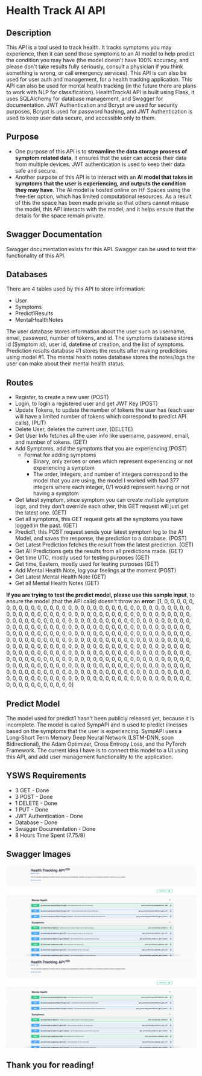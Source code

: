 # Health Track AI API

## Description

This API is a tool used to track health. It tracks symptoms you may experience, then it can send those symptoms to an AI model to help predict the condition you may have (the model doesn't have 100% accuracy, and please don't take results fully seriously, consult a physician if you think something is wrong, or call emergency services). This API is can also be used for user auth and management, for a health tracking application. This API can also be used for mental health tracking (in the future there are plans to work with NLP for classification). HealthTrackAI API is built using Flask, it uses SQLAlchemy for database management, and Swagger for documentation. JWT Authentication and Bcrypt are used for security purposes, Bcrypt is used for password hashing, and JWT Authentication is used to keep user data secure, and accessible only to them.

## Purpose

- One purpose of this API is to **streamline the data storage process of symptom related data**, it ensures that the user can access their data from multiple devices. JWT authentication is used to keep their data safe and secure.
- Another purpose of this API is to interact with an **AI model that takes in symptoms that the user is experiencing, and outputs the condition they may have**. The AI model is hosted online on HF Spaces using the free-tier option, which has limited computational resources. As a result of this the space has been made private so that others cannot misuse the model, this API interacts with the model, and it helps ensure that the details for the space remain private.

## Swagger Documentation

Swagger documentation exists for this API. Swagger can be used to test the functionality of this API.

## Databases

There are 4 tables used by this API to store information:

- User
- Symptoms
- Predict1Results
- MentalHealthNotes

The user database stores information about the user such as username, email, password, number of tokens, and id.
The symptoms database stores id (Symptom id), user id, datetime of creation, and the list of symptoms.
Prediction results database #1 stores the results after making predictions using model #1.
The mental health notes database stores the notes/logs the user can make about their mental health status.

## Routes

- Register, to create a new user (POST)
- Login, to login a registered user and get JWT Key (POST)
- Update Tokens, to update the number of tokens the user has (each user will have a limited number of tokens which correspond to predict API calls), (PUT)
- Delete User, deletes the current user, (DELETE)
- Get User Info fetches all the user info like username, password, email, and number of tokens. (GET)
- Add Symptoms, add the symptoms that you are experiencing (POST)
  - Format for adding symptoms
    - Binary, only zeroes or ones which represent experiencing or not experiencing a symptom
    - The order, integers, and number of integers correspond to the model that you are using, the model I worked with had 377 integers where each integer, 0/1 would represent having or not having a symptom
- Get latest symptom, since symptom you can create multiple symptom logs, and they don't override each other, this GET request will just get the latest one. (GET)
- Get all symptoms, this GET request gets all the symptoms you have logged in the past. (GET)
- Predict1, this POST request sends your latest symptom log to the AI Model, and saves the response, the prediction to a database. (POST)
- Get Latest Prediction fetches the result from the latest prediction. (GET)
- Get All Predictions gets the results from all predictions made. (GET)
- Get time UTC, mostly used for testing purposes (GET)
- Get time, Eastern, mostly used for testing purposes (GET)
- Add Mental Health Note, log your feelings at the moment (POST)
- Get Latest Mental Health Note (GET)
- Get all Mental Health Notes (GET)

**If you are trying to test the predict model, please use this sample input**, to ensure the model (that the API calls) doesn't throw an **error**:
[1, 0, 0, 0, 0, 0, 0, 0, 0, 0, 0, 0, 0, 0, 0, 0, 0, 0, 0, 0, 0, 0, 0, 0, 0, 0, 0, 0, 0, 0, 0, 0, 0, 0, 0, 0, 0, 0, 0, 0, 0, 0, 0, 0, 0, 0, 0, 0, 0, 0, 0, 0, 0, 0, 0, 0, 0, 0, 0, 0, 0, 0, 0, 0, 0, 0, 0, 0, 0, 0, 0, 0, 0, 0, 0, 0, 0, 0, 0, 0, 0, 0, 0, 0, 0, 0, 0, 0, 0, 0, 0, 0, 0, 0, 0, 0, 0, 0, 0, 0, 0, 0, 0, 0, 0, 0, 0, 0, 0, 0, 0, 0, 0, 0, 0, 0, 0, 0, 0, 0, 0, 0, 0, 0, 0, 0, 0, 0, 0, 0, 0, 0, 0, 0, 0, 0, 0, 0, 0, 0, 0, 0, 0, 0, 0, 0, 0, 0, 0, 0, 0, 0, 0, 0, 0, 0, 0, 0, 0, 0, 0, 0, 0, 0, 0, 0, 0, 0, 0, 0, 0, 0, 0, 0, 0, 0, 0, 0, 0, 0, 0, 0, 0, 0, 0, 0, 0, 0, 0, 0, 0, 0, 0, 0, 0, 0, 0, 0, 0, 0, 0, 0, 0, 0, 0, 0, 0, 0, 0, 0, 0, 0, 0, 0, 0, 0, 0, 0, 0, 0, 0, 0, 0, 0, 0, 0, 0, 0, 0, 0, 0, 0, 0, 0, 0, 0, 0, 0, 0, 0, 0, 0, 0, 0, 0, 0, 0, 0, 0, 0, 0, 0, 0, 0, 0, 0, 0, 0, 0, 0, 0, 0, 0, 0, 0, 0, 0, 0, 0, 0, 0, 0, 0, 0, 0, 0, 0, 0, 0, 0, 0, 0, 0, 0, 0, 0, 0, 0, 0, 0, 0, 0, 0, 0, 0, 0, 0, 0, 0, 0, 0, 0, 0, 0, 0, 0, 0, 0, 0, 0, 0, 0, 0, 0, 0, 0, 0, 0, 0, 0, 0, 0, 0, 0, 0, 0, 0, 0, 0, 0, 0, 0, 0, 0, 0, 0, 0, 0, 0, 0, 0, 0, 0, 0, 0, 0, 0, 0, 0, 0, 0, 0, 0, 0, 0, 0, 0, 0, 0, 0, 0, 0, 0, 0, 0, 0, 0, 0, 0, 0, 0, 0, 0, 0, 0, 0, 0]

## Predict Model

The model used for predict1 hasn't been publicly released yet, because it is incomplete. The model is called SympAPI and is used to predict illnesses based on the symptoms that the user is experiencing. SympAPI uses a Long-Short Term Memory Deep Neural Network (LSTM-DNN, soon Bidirectional), the Adam Optimizer, Cross Entropy Loss, and the PyTorch Framework. The current idea I have is to connect this model to a UI using this API, and add user management functionality to the application.

## YSWS Requirements

- 3 GET - Done
- 3 POST - Done
- 1 DELETE - Done
- 1 PUT - Done
- JWT Authentication - Done
- Database - Done
- Swagger Documentation - Done
- 8 Hours Time Spent (7.75/8)

## Swagger Images

![Swagger Image 1](image-2.png)
![Swagger Image 2](image-3.png)

## Thank you for reading!
